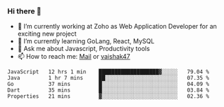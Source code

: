### Hi there 👋

- 🔭 I’m currently working at Zoho as Web Application Developer for an exciting new project
- 🌱 I’m currently learning GoLang, React, MySQL
- 💬 Ask me about Javascript, Productivity tools 
- 📫 How to reach me: [Mail](mailto:kvaishak007@gmail.com) or [vaishak47](https://twitter.com/vaishak47)

<!--START_SECTION:waka-->
```text
JavaScript   12 hrs 1 min    ███████████████████▓░░░░░   79.04 % 
Java         1 hr 7 mins     ██░░░░░░░░░░░░░░░░░░░░░░░   07.35 % 
Go           37 mins         █░░░░░░░░░░░░░░░░░░░░░░░░   04.09 % 
Dart         35 mins         █░░░░░░░░░░░░░░░░░░░░░░░░   03.84 % 
Properties   21 mins         ▓░░░░░░░░░░░░░░░░░░░░░░░░   02.36 % 
```
<!--END_SECTION:waka-->
